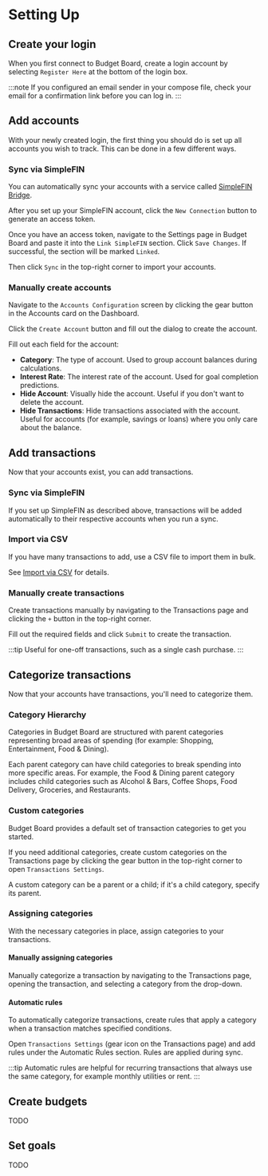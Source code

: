 # Setting Up

## Create your login

When you first connect to Budget Board, create a login account by selecting `Register Here` at the bottom of the login box.

:::note
If you configured an email sender in your compose file, check your email for a confirmation link before you can log in.
:::

## Add accounts

With your newly created login, the first thing you should do is set up all accounts you wish to track. This can be done in a few different ways.

### Sync via SimpleFIN

You can automatically sync your accounts with a service called [SimpleFIN Bridge](https://beta-bridge.simplefin.org/).

After you set up your SimpleFIN account, click the `New Connection` button to generate an access token.

Once you have an access token, navigate to the Settings page in Budget Board and paste it into the `Link SimpleFIN` section. Click `Save Changes`. If successful, the section will be marked `Linked`.

Then click `Sync` in the top-right corner to import your accounts.

### Manually create accounts

Navigate to the `Accounts Configuration` screen by clicking the gear button in the Accounts card on the Dashboard.

Click the `Create Account` button and fill out the dialog to create the account.

Fill out each field for the account:

- **Category**: The type of account. Used to group account balances during calculations.
- **Interest Rate**: The interest rate of the account. Used for goal completion predictions.
- **Hide Account**: Visually hide the account. Useful if you don't want to delete the account.
- **Hide Transactions**: Hide transactions associated with the account. Useful for accounts (for example, savings or loans) where you only care about the balance.

## Add transactions

Now that your accounts exist, you can add transactions.

### Sync via SimpleFIN

If you set up SimpleFIN as described above, transactions will be added automatically to their respective accounts when you run a sync.

### Import via CSV

If you have many transactions to add, use a CSV file to import them in bulk.

See [Import via CSV](features/importing-data#import-via-csv) for details.

### Manually create transactions

Create transactions manually by navigating to the Transactions page and clicking the `+` button in the top-right corner.

Fill out the required fields and click `Submit` to create the transaction.

:::tip
Useful for one-off transactions, such as a single cash purchase.
:::

## Categorize transactions

Now that your accounts have transactions, you'll need to categorize them.

### Category Hierarchy

Categories in Budget Board are structured with parent categories representing broad areas of spending (for example: Shopping, Entertainment, Food & Dining).

Each parent category can have child categories to break spending into more specific areas. For example, the Food & Dining parent category includes child categories such as Alcohol & Bars, Coffee Shops, Food Delivery, Groceries, and Restaurants.

### Custom categories

Budget Board provides a default set of transaction categories to get you started.

If you need additional categories, create custom categories on the Transactions page by clicking the gear button in the top-right corner to open `Transactions Settings`.

A custom category can be a parent or a child; if it's a child category, specify its parent.

### Assigning categories

With the necessary categories in place, assign categories to your transactions.

#### Manually assigning categories

Manually categorize a transaction by navigating to the Transactions page, opening the transaction, and selecting a category from the drop-down.

#### Automatic rules

To automatically categorize transactions, create rules that apply a category when a transaction matches specified conditions.

Open `Transactions Settings` (gear icon on the Transactions page) and add rules under the Automatic Rules section. Rules are applied during sync.

:::tip
Automatic rules are helpful for recurring transactions that always use the same category, for example monthly utilities or rent.
:::

## Create budgets

TODO

## Set goals

TODO

